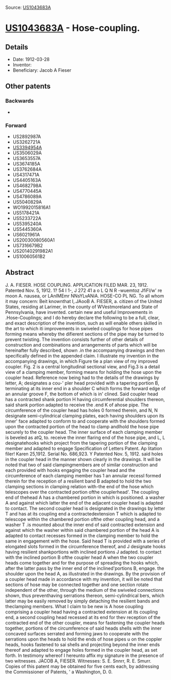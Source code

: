 Source: [US1043683A](https://patents.google.com/patent/US1043683A)

# [US1043683A](US1043683A.md) - Hose-coupling.

## Details

* Date: 1912-03-28
* Inventor: 
* Beneficiary: Jacob A Fieser

## Other patents

### Backwards
 * 
### Forward
 * US2892987A
 * US3262721A
 * [US3394954A](US3394954A.md)
 * US3506029A
 * US3653557A
 * US3674185A
 * US3762684A
 * US4317471A
 * US4405163A
 * US4682798A
 * US4770445A
 * US4786089A
 * US5040829A
 * WO1992015816A1
 * US5178421A
 * US5233722A
 * US5395240A
 * US5445360A
 * US6021961A
 * US20030080560A1
 * US7316679B2
 * US20140291982A1
 * US10060561B2
## Abstract

J. A. FIESER. 
HOSE COUPLING. 
APPLICATION FILED MAR. 23, 1912. 
Patented Nov. 5, 1912. 
 1? 54 I 1-, J 272 41 a o L Q N R -wuemtoz JfiFl/w' re moon A. nausea, or LAnIMEmr NNsYLvANiA. 
HOSE-CO PL NG. 
To all whom it may concern: 
Beit knownthat I,.JAooB A. FIESER, a. 
citizen of the United States, residing at Larimer, in the county of WVestmoreland and State of Pennsylvania, have invented. 
certain new and useful Improvements in .Hose-Couplings; and I do hereby declare the following to be a full, clear, and exact description of the invention, such as will enable others skilled in the art to which iti improvements in swiveled couplings for hose pipes forming means whereby the difierent sections of the pipe may be turned to prevent twisting. 
 The invention consists further of other details of construction and combinations and arrangements of parts which will be hereinafter fully described, shown .in the accompanying drawings and then specifically defined in the appended claim. 
 I illustrate my invention in the accompanying drawings, in which Figure tie a plan view of my improved coupler. Fig. 2 is a central longitudinal sectional view, and Fig.3 is a detail view of a clamping member, forming means for holding the hose upon the coupler head. 
Reference now being had to the details of the drawings by letter, A; designates a cou-' pler head provided with a tapering portion B, terminating at its inner end in a shoulder C which forms the forward edge of an annular groove F, the bottom of which is in' clined. Said coupler head has a contracted shank portion H having circumferential shoulders thereon, said shank portion adapted to receive the .end K of ahose pipe. The circumference of the coupler head has holes 0 formed therein, and N, N designate semi-cylindrical clamping plates, each having shoulders upon its inner' face adapted to conform to and cooperate with the shoulders formed upon the contracted portion of the head to clamp andlhold the hose pipe securely to the coupler head. The inner surface of each clamping member is beveled as atQ, to. receive the inner flaring end of the hose pipe, and L, L designatehooks which project from the tapering portion of the clamping member and adapted to engage Specification of Letters Patent. Ap litation filer! Karen 25,1912. Serial No. 686,923. 
Y Patented Nov. 5, 1912. 
said holes in the coupler head in the manner shown clearly in the drawings. It will be noted that two of said clampingmembers are of similar construction and each provided with hooks engaging the coupler head and the circumference of each clamping member has 1 an annular recessI formed therein for the reception of a resilient band B adapted to hold the two clamping sections in clamping relation with-the end of the hose which telescopes over the contracted portion ofthe couplerhead'. The coupling end of thehead A has a chambered portion in which is positioned. a washer A and against which latter the end of the adjacent coupler head is adapted to contact. 
 The second coupler head is designated in the drawings by letter T and has at its coupling end a contractedextension T which is adapted to telescope within the chambered portion ofthe other coupling head, and a washer T .is mounted about the inner end of said contracted extension and against which the washer within said chambered portion of the head A is adapted to contact recesses formed in the clamping member to hold the same in engagement with the hose. Said head T is provided with a series of elongated slots formed in the circumference thereof, and J designate hooks having resilient shankportions with inclined portions J adapted. to contact with the inclined portion B ofthe coupler head A when the two coupler heads come together and for the purpose of spreading the hooks which, after the latter pass by the inner end of the inclined'portions B, engage. the shoulder upon the head A, as illustrated in the drawings. 
 By the provision of a coupler head made in accordance with my invention, it will be noted that sections of hose may be connected together and one section rotate independent of the other, through the medium of the swiveled connections shown, thus preventhaving serrations thereon, semi-cylindrical bers, which latter may be easily removed by simply detaching the resilient bands and theclamping members. 
What I claim to be new is A hose coupling comprising a coupler head having a contracted extension at its coupling end, a second coupling head recessed at its end for thev reception of the contracted end of the other coupler, means for fastening the coupler heads together, portions of the circumference of said heads shells with the inner concaved surfaces serrated and forming jaws to cooperate with the serrations upon the heads to hold the ends of hose pipes u on the coppler heads, hooks fastened to sai shells and projecting beyond the inner ends thereof and adapted to engage holes formed in the coupler head, as set forth. 
 In testimony whereof I hereunto affix my signature in the presence of two witnesses. 
 JACOB A, FIESER. 
Witnesses: 
S. E. Snnrr, R. E. Smurr. 
Copies of this patent may be obtained for five cents each, by addressing the Commissioner of Patents, 
' a Washington, D. 0.